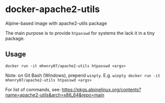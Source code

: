 # docker-apache2-utils

Alpine-based image with apache2-utils package

The main purpose is to provide `htpasswd` for systems the lack it in a tiny package.

## Usage

`docker run -it mhenry07/apache2-utils htpasswd <args>`

Note: on Git Bash (Windows), prepend `winpty`.
E.g. `winpty docker run -it mhenry07/apache2-utils htpasswd <args>`

For list of commands, see: <https://pkgs.alpinelinux.org/contents?name=apache2-utils&arch=x86_64&repo=main>
